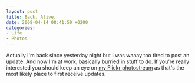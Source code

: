 ```yaml
---
layout: post
title: Back. Alive.
date: 2008-04-14 08:41:50 +0200
categories:
- Life
- Photos
---
```

<p>Actually I'm back since yesterday night but I was waaay too tired to post an update. And now I'm at work, basically burried in stuff to do. If you're really interested you should keep an eye on <a href="http://www.flickr.com/photos/janos/">my Flickr photostream</a> as that's the most likely place to first receive updates.</p>
